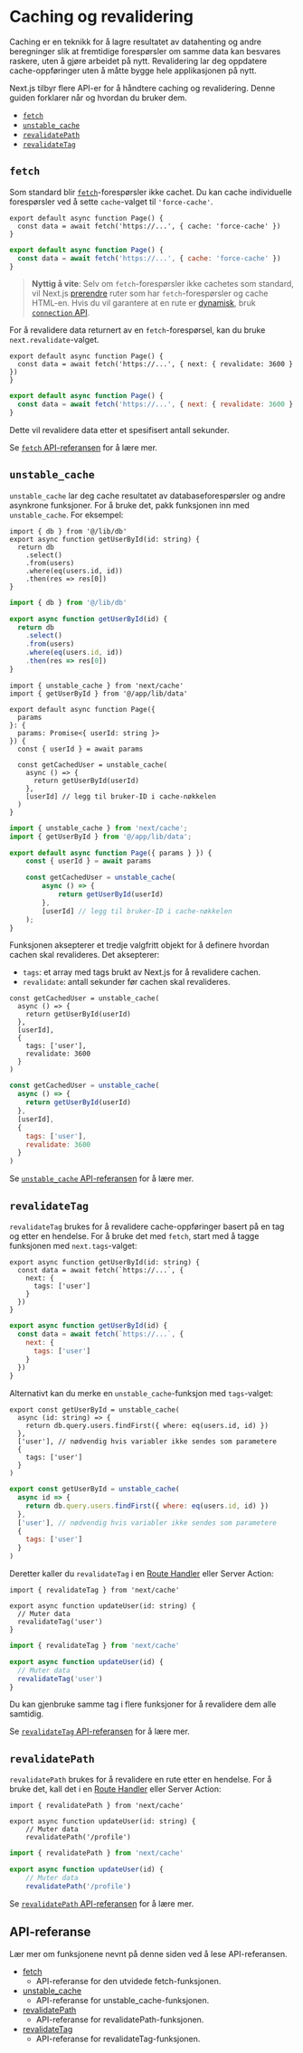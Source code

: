 # Caching og revalidering

Caching er en teknikk for å lagre resultatet av datahenting og andre beregninger
slik at fremtidige forespørsler om samme data kan besvares raskere, uten å gjøre
arbeidet på nytt. Revalidering lar deg oppdatere cache-oppføringer uten å måtte
bygge hele applikasjonen på nytt.

Next.js tilbyr flere API-er for å håndtere caching og revalidering. Denne guiden
forklarer når og hvordan du bruker dem.

- [`fetch`](#fetch)
- [`unstable_cache`](#unstable_cache)
- [`revalidatePath`](#revalidatepath)
- [`revalidateTag`](#revalidatetag)

## `fetch`

Som standard blir
[`fetch`](/docs/app/api-reference/functions/fetch.md)-forespørsler ikke cachet.
Du kan cache individuelle forespørsler ved å sette `cache`-valget til
`'force-cache'`.

```tsx filename="app/page.tsx" switcher
export default async function Page() {
  const data = await fetch('https://...', { cache: 'force-cache' })
}
```

```jsx filename="app/page.jsx" switcher
export default async function Page() {
  const data = await fetch('https://...', { cache: 'force-cache' })
}
```

> **Nyttig å vite**: Selv om `fetch`-forespørsler ikke cachetes som standard,
> vil Next.js
> [prerendre](/docs/app/getting-started/partial-prerendering.md#static-rendering)
> ruter som har `fetch`-forespørsler og cache HTML-en. Hvis du vil garantere at
> en rute er
> [dynamisk](/docs/app/getting-started/partial-prerendering.md#dynamic-rendering),
> bruk [`connection` API](/docs/app/api-reference/functions/connection.md).

For å revalidere data returnert av en `fetch`-forespørsel, kan du bruke
`next.revalidate`-valget.

```tsx filename="app/page.tsx" switcher
export default async function Page() {
  const data = await fetch('https://...', { next: { revalidate: 3600 } })
}
```

```jsx filename="app/page.jsx" switcher
export default async function Page() {
  const data = await fetch('https://...', { next: { revalidate: 3600 } })
}
```

Dette vil revalidere data etter et spesifisert antall sekunder.

Se [`fetch` API-referansen](/docs/app/api-reference/functions/fetch.md) for å
lære mer.

## `unstable_cache`

`unstable_cache` lar deg cache resultatet av databaseforespørsler og andre
asynkrone funksjoner. For å bruke det, pakk funksjonen inn med `unstable_cache`.
For eksempel:

```tsx filename="app/lib/data.ts swichter
import { db } from '@/lib/db'
export async function getUserById(id: string) {
  return db
    .select()
    .from(users)
    .where(eq(users.id, id))
    .then(res => res[0])
}
```

```jsx filename="app/lib/data.js" switcher
import { db } from '@/lib/db'

export async function getUserById(id) {
  return db
    .select()
    .from(users)
    .where(eq(users.id, id))
    .then(res => res[0])
}
```

```tsx filename="app/page.tsx" highlight={2,11,13} switcher
import { unstable_cache } from 'next/cache'
import { getUserById } from '@/app/lib/data'

export default async function Page({
  params
}: {
  params: Promise<{ userId: string }>
}) {
  const { userId } = await params

  const getCachedUser = unstable_cache(
    async () => {
      return getUserById(userId)
    },
    [userId] // legg til bruker-ID i cache-nøkkelen
  )
}
```

```jsx filename="app/page.jsx" highlight={2,7,9} switcher
import { unstable_cache } from 'next/cache';
import { getUserById } from '@/app/lib/data';

export default async function Page({ params } }) {
    const { userId } = await params

    const getCachedUser = unstable_cache(
        async () => {
            return getUserById(userId)
        },
        [userId] // legg til bruker-ID i cache-nøkkelen
    );
}
```

Funksjonen aksepterer et tredje valgfritt objekt for å definere hvordan cachen
skal revalideres. Det aksepterer:

- `tags`: et array med tags brukt av Next.js for å revalidere cachen.
- `revalidate`: antall sekunder før cachen skal revalideres.

```tsx filename="app/page.tsx" highlight={6-9} switcher
const getCachedUser = unstable_cache(
  async () => {
    return getUserById(userId)
  },
  [userId],
  {
    tags: ['user'],
    revalidate: 3600
  }
)
```

```jsx filename="app/page.js" highlight={6-9} switcher
const getCachedUser = unstable_cache(
  async () => {
    return getUserById(userId)
  },
  [userId],
  {
    tags: ['user'],
    revalidate: 3600
  }
)
```

Se
[`unstable_cache` API-referansen](/docs/app/api-reference/functions/unstable_cache.md)
for å lære mer.

## `revalidateTag`

`revalidateTag` brukes for å revalidere cache-oppføringer basert på en tag og
etter en hendelse. For å bruke det med `fetch`, start med å tagge funksjonen med
`next.tags`-valget:

```tsx filename="app/lib/data.ts" highlight={3-5} switcher
export async function getUserById(id: string) {
  const data = await fetch(`https://...`, {
    next: {
      tags: ['user']
    }
  })
}
```

```jsx filename="app/lib/data.js" highlight={3-5} switcher
export async function getUserById(id) {
  const data = await fetch(`https://...`, {
    next: {
      tags: ['user']
    }
  })
}
```

Alternativt kan du merke en `unstable_cache`-funksjon med `tags`-valget:

```tsx filename="app/lib/data.ts" highlight={6-8} switcher
export const getUserById = unstable_cache(
  async (id: string) => {
    return db.query.users.findFirst({ where: eq(users.id, id) })
  },
  ['user'], // nødvendig hvis variabler ikke sendes som parametere
  {
    tags: ['user']
  }
)
```

```jsx filename="app/lib/data.js" highlight={6-8} switcher
export const getUserById = unstable_cache(
  async id => {
    return db.query.users.findFirst({ where: eq(users.id, id) })
  },
  ['user'], // nødvendig hvis variabler ikke sendes som parametere
  {
    tags: ['user']
  }
)
```

Deretter kaller du `revalidateTag` i en
[Route Handler](/docs/app/api-reference/file-conventions/route.md) eller Server
Action:

```tsx filename="app/lib/actions.ts" highlight={1} switcher
import { revalidateTag } from 'next/cache'

export async function updateUser(id: string) {
  // Muter data
  revalidateTag('user')
}
```

```jsx filename="app/lib/actions.js" highlight={1} switcher
import { revalidateTag } from 'next/cache'

export async function updateUser(id) {
  // Muter data
  revalidateTag('user')
}
```

Du kan gjenbruke samme tag i flere funksjoner for å revalidere dem alle
samtidig.

Se
[`revalidateTag` API-referansen](/docs/app/api-reference/functions/revalidateTag.md)
for å lære mer.

## `revalidatePath`

`revalidatePath` brukes for å revalidere en rute etter en hendelse. For å bruke
det, kall det i en
[Route Handler](/docs/app/api-reference/file-conventions/route.md) eller Server
Action:

```tsx filename="app/lib/actions.ts" highlight={1} switcher
import { revalidatePath } from 'next/cache'

export async function updateUser(id: string) {
    // Muter data
    revalidatePath('/profile')
```

```jsx filename="app/lib/actions.js" highlight={1} switcher
import { revalidatePath } from 'next/cache'

export async function updateUser(id) {
    // Muter data
    revalidatePath('/profile')
```

Se
[`revalidatePath` API-referansen](/docs/app/api-reference/functions/revalidatePath.md)
for å lære mer.

## API-referanse

Lær mer om funksjonene nevnt på denne siden ved å lese API-referansen.

- [fetch](/docs/app/api-reference/functions/fetch.md)
  - API-referanse for den utvidede fetch-funksjonen.
- [unstable_cache](/docs/app/api-reference/functions/unstable_cache.md)
  - API-referanse for unstable_cache-funksjonen.
- [revalidatePath](/docs/app/api-reference/functions/revalidatePath.md)
  - API-referanse for revalidatePath-funksjonen.
- [revalidateTag](/docs/app/api-reference/functions/revalidateTag.md)
  - API-referanse for revalidateTag-funksjonen.
